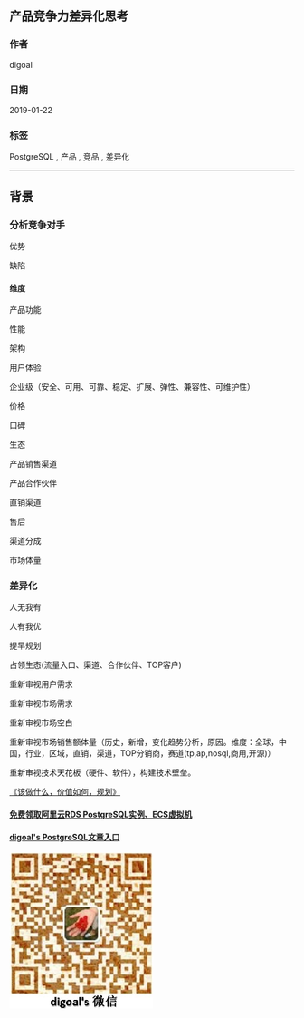 ## 产品竞争力差异化思考    
                              
### 作者                              
digoal                              
                              
### 日期                              
2019-01-22                              
                              
### 标签                              
PostgreSQL , 产品 , 竞品 , 差异化       
                          
----                        
                          
## 背景          
          
### 分析竞争对手    
    
优势    
    
缺陷    
    
#### 维度    
产品功能    
    
性能    
    
架构    
    
用户体验    
    
企业级（安全、可用、可靠、稳定、扩展、弹性、兼容性、可维护性）    
    
价格    
    
口碑    
    
生态    
    
产品销售渠道    
    
产品合作伙伴    
    
直销渠道    
    
售后    
    
渠道分成    
    
市场体量    
    
    
### 差异化    
人无我有    
    
人有我优    
    
提早规划    
    
占领生态(流量入口、渠道、合作伙伴、TOP客户)    
    
重新审视用户需求    
    
重新审视市场需求    
    
重新审视市场空白    
    
重新审视市场销售额体量（历史，新增，变化趋势分析，原因。维度：全球，中国，行业，区域，直销，渠道，TOP分销商，赛道(tp,ap,nosql,商用,开源)）    
    
重新审视技术天花板（硬件、软件），构建技术壁垒。      
      
[《该做什么，价值如何，规划》](./20190106_01.md)    
    
          
  
  
  
  
  
  
  
  
  
#### [免费领取阿里云RDS PostgreSQL实例、ECS虚拟机](https://free.aliyun.com/ "57258f76c37864c6e6d23383d05714ea")
  
  
#### [digoal's PostgreSQL文章入口](https://github.com/digoal/blog/blob/master/README.md "22709685feb7cab07d30f30387f0a9ae")
  
  
![digoal's weixin](../pic/digoal_weixin.jpg "f7ad92eeba24523fd47a6e1a0e691b59")
  
  
  
  
  
  
  
